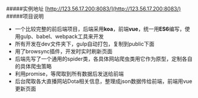 #####实例地址
[http://123.56.17.200:8083/](http://123.56.17.200:8083/)
#####项目说明
- 一个比较完整的前后端项目，后端采用**koa**，前端**vue**，统一用**ES6**编写，使用gulp、babel、webpack工具来开发
- 所有开发在dev文件夹下，gulp自动打包，复制到public下面
- 用了browsync插件，开发时实时刷新页面
- 后端先写了一个通用的spider类，各具体网站爬虫类用它作为原型，定制各自的具体爬虫策略
- 利用promise，等爬取到所有数据后发送给前端
- 后台爬取各大直播网站Dota相关信息，整理成json数据传给前端，前端用vue更新页面